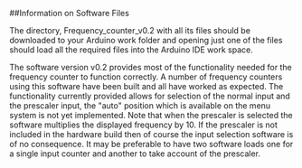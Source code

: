 ##Information on Software Files

The directory, Frequency_counter_v0.2 with all its files should be downloaded to your Arduino work folder and opening just one of the files should load all the required files into the Arduino IDE work space.

The software version v0.2 provides most of the functionality needed for the frequency counter to function correctly.  A number of frequency counters using this software have been built and all have worked as expected.  The functionality currently provided allows for selection of the normal input and the prescaler input, the "auto" position which is available on the menu system is not yet implemented. Note that when the prescaler is selected the software multiplies the displayed frequency by 10. If the prescaler is not included in the hardware build then of course the input selection software is of no consequence. It may be preferable to have two software loads one for a single input counter and another to take account of the prescaler.